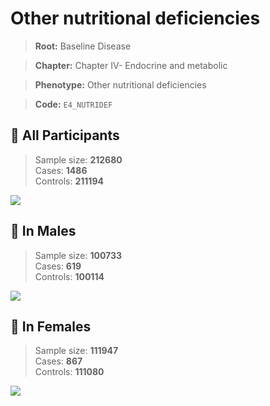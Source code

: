 # Other nutritional deficiencies

> **Root:** Baseline Disease  

> **Chapter:** Chapter IV- Endocrine and metabolic  

> **Phenotype:** Other nutritional deficiencies  

> **Code:** `E4_NUTRIDEF`

## 🧪 All Participants  
> Sample size: **212680**  
> Cases: **1486**  
> Controls: **211194**
<img src="/Disease/Figures/ALL/Baseline/E4_NUTRIDEF.png"/>
<CsvTable src="/Disease_Data/ALL/Baseline/LG_E4_NUTRIDEF.csv" label="🔍 View full results" />

## 👨 In Males  
> Sample size: **100733**  
> Cases: **619**  
> Controls: **100114**
<img src="/Disease/Figures/Male/Baseline/E4_NUTRIDEF.png"/>
<CsvTable src="/Disease_Data/Male/Baseline/LG_E4_NUTRIDEF.csv" label="🔍 View full results" />

## 👩 In Females  
> Sample size: **111947**  
> Cases: **867**  
> Controls: **111080**
<img src="/Disease/Figures/Female/Baseline/E4_NUTRIDEF.png"/>
<CsvTable src="/Disease_Data/Female/Baseline/LG_E4_NUTRIDEF.csv" label="🔍 View full results" />
